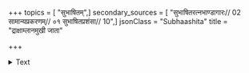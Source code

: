 +++
topics = [ "सुभाषितम्",]
secondary_sources = [ "सुभाषितरत्नभाण्डागारः// 02 सामान्यप्रकरणम्// ०१ सुभाषितप्रशंसा// 10",]
jsonClass = "Subhaashita"
title = "द्राक्षाम्लानमुखी जाता"

+++

<details><summary>Text</summary>

द्राक्षाम्लानमुखी जाता शर्करा चाश्मतां गता।  
सुभाषितरसस्याग्रे सुधा भीता दिवं गता॥
</details>
